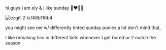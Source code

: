 hi guys i am ely & i like sunday 👨‍❤️‍💋‍👨




![ezgif-2-b748b116b4](https://github.com/user-attachments/assets/bf793641-816c-48b5-aba6-f7baf7f052e3)


you might see me w/ differently tinted sunday ponies a lot don't mind that, 

I like remaking him in different tints whenever I get bored or 2 match the season
